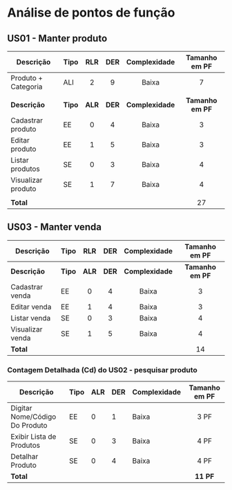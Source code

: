 # Análise de pontos de função

## US01 - Manter produto

| Descrição           | Tipo     |   RLR   |   DER   |   Complexidade   |   Tamanho em PF   |
| ------------------- | -------- | :-----: | :-----: | :--------------: | :---------------: |
| Produto + Categoria | ALI      |    2    |    9    |      Baixa       |         7         |
|                     |          |         |         |                  |                   |
| **Descrição**       | **Tipo** | **ALR** | **DER** | **Complexidade** | **Tamanho em PF** |
| Cadastrar produto   | EE       |    0    |    4    |      Baixa       |         3         |
| Editar produto      | EE       |    1    |    5    |      Baixa       |         3         |
| Listar produtos     | SE       |    0    |    3    |      Baixa       |         4         |
| Visualizar produto  | SE       |    1    |    7    |      Baixa       |         4         |
|                     |          |         |         |                  |                   |
| **Total**           |          |         |         |                  |        27         |


## US03 - Manter venda

| Descrição           | Tipo     |   RLR   |   DER   |   Complexidade   |   Tamanho em PF   |
| ------------------- | -------- | :-----: | :-----: | :--------------: | :---------------: |
| **Descrição**       | **Tipo** | **ALR** | **DER** | **Complexidade** | **Tamanho em PF** |
| Cadastrar venda     | EE       |    0    |    4    |      Baixa       |         3         |
| Editar venda        | EE       |    1    |    4    |      Baixa       |         3         |
| Listar venda        | SE       |    0    |    3    |      Baixa       |         4         |
| Visualizar venda    | SE       |    1    |    5    |      Baixa       |         4         |
| **Total**           |          |         |         |                  |        14         |

### Contagem Detalhada (Cd) do US02 - pesquisar produto 
|     Descrição      |   Tipo   |   ALR   |   DER   |   Complexidade   |   Tamanho em PF   |
| ------------------ | -------- | ------- | ------- | ---------------- | :---------------: |
|Digitar Nome/Código Do Produto|    EE    |    0    |    1    |      Baixa       | 3 PF              |
|  Exibir Lista de Produtos |    SE    |    0    |    3    |      Baixa       | 4 PF              |
|  Detalhar Produto  |    SE    |    0    |    4    |      Baixa       | 4 PF              |
|   **Total**        |          |         |         |           | **11 PF**         |
